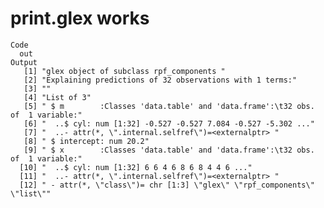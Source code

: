 # print.glex works

    Code
      out
    Output
       [1] "glex object of subclass rpf_components "                                     
       [2] "Explaining predictions of 32 observations with 1 terms:"                     
       [3] ""                                                                            
       [4] "List of 3"                                                                   
       [5] " $ m        :Classes 'data.table' and 'data.frame':\t32 obs. of  1 variable:"
       [6] "  ..$ cyl: num [1:32] -0.527 -0.527 7.084 -0.527 -5.302 ..."                 
       [7] "  ..- attr(*, \".internal.selfref\")=<externalptr> "                         
       [8] " $ intercept: num 20.2"                                                      
       [9] " $ x        :Classes 'data.table' and 'data.frame':\t32 obs. of  1 variable:"
      [10] "  ..$ cyl: num [1:32] 6 6 4 6 8 6 8 4 4 6 ..."                               
      [11] "  ..- attr(*, \".internal.selfref\")=<externalptr> "                         
      [12] " - attr(*, \"class\")= chr [1:3] \"glex\" \"rpf_components\" \"list\""       

